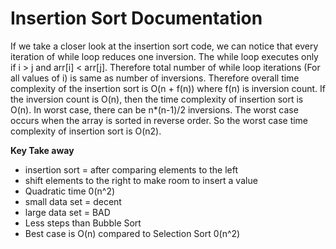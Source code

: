 # Insertion Sort Documentation

If we take a closer look at the insertion sort code, we can notice that every iteration of while loop reduces one inversion. The while loop executes only if i > j and arr[i] < arr[j]. Therefore total number of while loop iterations (For all values of i) is same as number of inversions. Therefore overall time complexity of the insertion sort is O(n + f(n)) where f(n) is inversion count. If the inversion count is O(n), then the time complexity of insertion sort is O(n). In worst case, there can be n*(n-1)/2 inversions. The worst case occurs when the array is sorted in reverse order. So the worst case time complexity of insertion sort is O(n2).

**Key Take away**
* insertion sort = after comparing elements to the left
* shift elements to the right to make room to insert a value
* Quadratic time 0(n^2)
* small data set = decent
* large data set = BAD
* Less steps than Bubble Sort
* Best case is O(n) compared to Selection Sort 0(n^2)